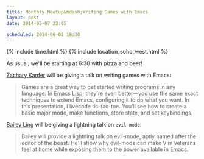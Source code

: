 ```yaml
---
title: Monthly Meetup&mdash;Writing Games with Emacs
layout: post
date: 2014-05-07 22:05

scheduled: 2014-06-02 18:30
---
```


{% include time.html %}
{% include location_soho_west.html %}

As usual, we'll be starting at 6:30 with pizza and beer!

[Zachary Kanfer](http://zck.me) will be giving a talk on writing games with Emacs:

> Games are a great way to get started writing programs in any language. In Emacs Lisp, they're even better—you use the same exact techniques to extend Emacs, configuring it to do what you want. In this presentation, I livecode tic-tac-toe. You'll see how to create a basic major mode, make functions, store state, and set keybindings.

[Bailey Ling](http://bling.github.io) will be giving a lightning talk on `evil-mode`:

> Bailey will provide a lightning talk on evil-mode, aptly named after the editor of the beast. He'll show why evil-mode can make Vim veterans feel at home while exposing them to the power available in Emacs.
